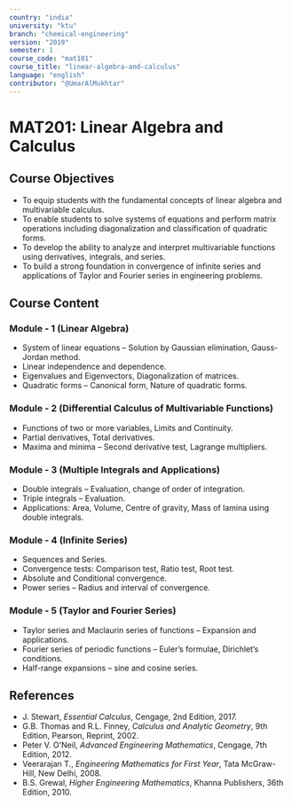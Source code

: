 ```yaml
---
country: "india"
university: "ktu"
branch: "chemical-engineering"
version: "2019"
semester: 1
course_code: "mat101"
course_title: "linear-algebra-and-calculus"
language: "english"
contributor: "@UmarAlMukhtar"
---
```


# MAT201: Linear Algebra and Calculus

## Course Objectives
* To equip students with the fundamental concepts of linear algebra and multivariable calculus.
* To enable students to solve systems of equations and perform matrix operations including diagonalization and classification of quadratic forms.
* To develop the ability to analyze and interpret multivariable functions using derivatives, integrals, and series.
* To build a strong foundation in convergence of infinite series and applications of Taylor and Fourier series in engineering problems.

## Course Content

### Module - 1 (Linear Algebra)
* System of linear equations – Solution by Gaussian elimination, Gauss-Jordan method.
* Linear independence and dependence.
* Eigenvalues and Eigenvectors, Diagonalization of matrices.
* Quadratic forms – Canonical form, Nature of quadratic forms.

### Module - 2 (Differential Calculus of Multivariable Functions)
* Functions of two or more variables, Limits and Continuity.
* Partial derivatives, Total derivatives.
* Maxima and minima – Second derivative test, Lagrange multipliers.

### Module - 3 (Multiple Integrals and Applications)
* Double integrals – Evaluation, change of order of integration.
* Triple integrals – Evaluation.
* Applications: Area, Volume, Centre of gravity, Mass of lamina using double integrals.

### Module - 4 (Infinite Series)
* Sequences and Series.
* Convergence tests: Comparison test, Ratio test, Root test.
* Absolute and Conditional convergence.
* Power series – Radius and interval of convergence.

### Module - 5 (Taylor and Fourier Series)
* Taylor series and Maclaurin series of functions – Expansion and applications.
* Fourier series of periodic functions – Euler’s formulae, Dirichlet’s conditions.
* Half-range expansions – sine and cosine series.

## References
* J. Stewart, *Essential Calculus*, Cengage, 2nd Edition, 2017.  
* G.B. Thomas and R.L. Finney, *Calculus and Analytic Geometry*, 9th Edition, Pearson, Reprint, 2002.  
* Peter V. O'Neil, *Advanced Engineering Mathematics*, Cengage, 7th Edition, 2012.  
* Veerarajan T., *Engineering Mathematics for First Year*, Tata McGraw-Hill, New Delhi, 2008.  
* B.S. Grewal, *Higher Engineering Mathematics*, Khanna Publishers, 36th Edition, 2010.
